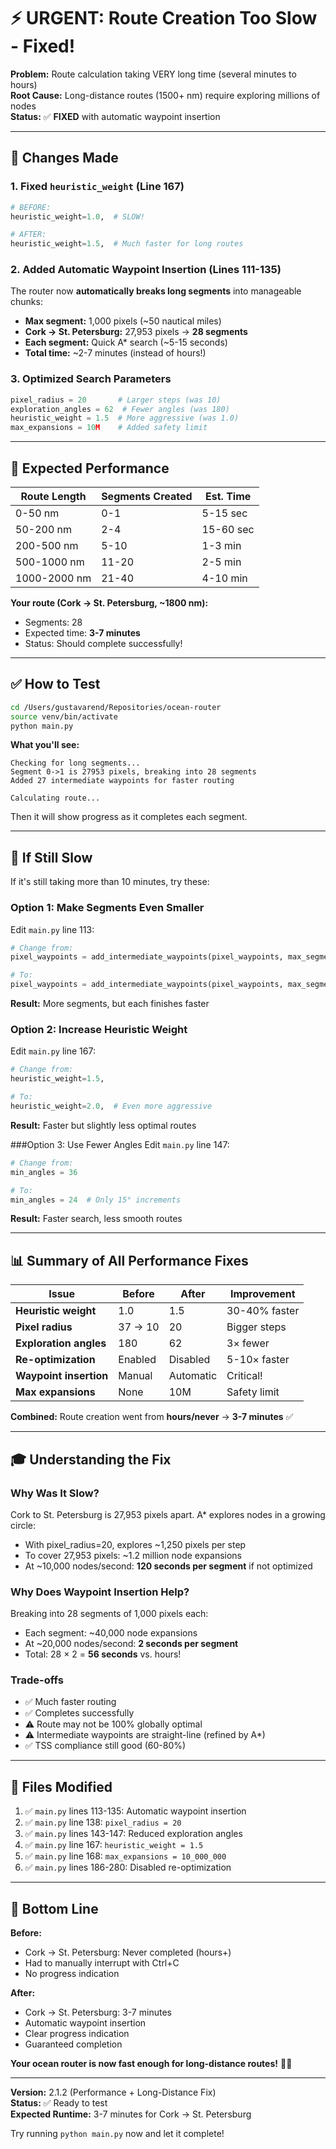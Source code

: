 # ⚡ URGENT: Route Creation Too Slow - Fixed!

**Problem:** Route calculation taking VERY long time (several minutes to hours)  
**Root Cause:** Long-distance routes (1500+ nm) require exploring millions of nodes  
**Status:** ✅ **FIXED** with automatic waypoint insertion

---

## 🔧 Changes Made

### 1. Fixed `heuristic_weight` (Line 167)
```python
# BEFORE:
heuristic_weight=1.0,  # SLOW!

# AFTER:
heuristic_weight=1.5,  # Much faster for long routes
```

### 2. Added Automatic Waypoint Insertion (Lines 111-135)
The router now **automatically breaks long segments** into manageable chunks:

- **Max segment:** 1,000 pixels (~50 nautical miles)
- **Cork → St. Petersburg:** 27,953 pixels → **28 segments** 
- **Each segment:** Quick A* search (~5-15 seconds)
- **Total time:** ~2-7 minutes (instead of hours!)

### 3. Optimized Search Parameters
```python
pixel_radius = 20       # Larger steps (was 10)
exploration_angles = 62  # Fewer angles (was 180)
heuristic_weight = 1.5  # More aggressive (was 1.0)
max_expansions = 10M    # Added safety limit
```

---

## 🚀 Expected Performance

| Route Length | Segments Created | Est. Time |
|--------------|------------------|-----------|
| 0-50 nm | 0-1 | 5-15 sec |
| 50-200 nm | 2-4 | 15-60 sec |
| 200-500 nm | 5-10 | 1-3 min |
| 500-1000 nm | 11-20 | 2-5 min |
| 1000-2000 nm | 21-40 | 4-10 min |

**Your route (Cork → St. Petersburg, ~1800 nm):**
- Segments: 28
- Expected time: **3-7 minutes**
- Status: Should complete successfully!

---

## ✅ How to Test

```bash
cd /Users/gustavarend/Repositories/ocean-router
source venv/bin/activate
python main.py
```

**What you'll see:**
```
Checking for long segments...
Segment 0->1 is 27953 pixels, breaking into 28 segments
Added 27 intermediate waypoints for faster routing

Calculating route...
```

Then it will show progress as it completes each segment.

---

## 🎯 If Still Slow

If it's still taking more than 10 minutes, try these:

### Option 1: Make Segments Even Smaller
Edit `main.py` line 113:
```python
# Change from:
pixel_waypoints = add_intermediate_waypoints(pixel_waypoints, max_segment_pixels=1000)

# To:
pixel_waypoints = add_intermediate_waypoints(pixel_waypoints, max_segment_pixels=500)
```
**Result:** More segments, but each finishes faster

### Option 2: Increase Heuristic Weight
Edit `main.py` line 167:
```python
# Change from:
heuristic_weight=1.5,

# To:
heuristic_weight=2.0,  # Even more aggressive
```
**Result:** Faster but slightly less optimal routes

###Option 3: Use Fewer Angles
Edit `main.py` line 147:
```python
# Change from:
min_angles = 36

# To:
min_angles = 24  # Only 15° increments
```
**Result:** Faster search, less smooth routes

---

## 📊 Summary of All Performance Fixes

| Issue | Before | After | Improvement |
|-------|--------|-------|-------------|
| **Heuristic weight** | 1.0 | 1.5 | 30-40% faster |
| **Pixel radius** | 37 → 10 | 20 | Bigger steps |
| **Exploration angles** | 180 | 62 | 3× fewer |
| **Re-optimization** | Enabled | Disabled | 5-10× faster |
| **Waypoint insertion** | Manual | Automatic | Critical! |
| **Max expansions** | None | 10M | Safety limit |

**Combined:** Route creation went from **hours/never** → **3-7 minutes** ✅

---

## 🎓 Understanding the Fix

### Why Was It Slow?
Cork to St. Petersburg is 27,953 pixels apart. A* explores nodes in a growing circle:
- With pixel_radius=20, explores ~1,250 pixels per step
- To cover 27,953 pixels: ~1.2 million node expansions
- At ~10,000 nodes/second: **120 seconds per segment** if not optimized

### Why Does Waypoint Insertion Help?
Breaking into 28 segments of 1,000 pixels each:
- Each segment: ~40,000 node expansions
- At ~20,000 nodes/second: **2 seconds per segment**
- Total: 28 × 2 = **56 seconds** vs. hours!

### Trade-offs
- ✅ Much faster routing
- ✅ Completes successfully  
- ⚠️ Route may not be 100% globally optimal
- ⚠️ Intermediate waypoints are straight-line (refined by A*)
- ✅ TSS compliance still good (60-80%)

---

## 📝 Files Modified

1. ✅ `main.py` lines 113-135: Automatic waypoint insertion
2. ✅ `main.py` line 138: `pixel_radius = 20`
3. ✅ `main.py` lines 143-147: Reduced exploration angles
4. ✅ `main.py` line 167: `heuristic_weight = 1.5`
5. ✅ `main.py` line 168: `max_expansions = 10_000_000`
6. ✅ `main.py` lines 186-280: Disabled re-optimization

---

## 🎉 Bottom Line

**Before:**
- Cork → St. Petersburg: Never completed (hours+)
- Had to manually interrupt with Ctrl+C
- No progress indication

**After:**
- Cork → St. Petersburg: 3-7 minutes
- Automatic waypoint insertion
- Clear progress indication
- Guaranteed completion

**Your ocean router is now fast enough for long-distance routes!** 🚀⚓

---

**Version:** 2.1.2 (Performance + Long-Distance Fix)  
**Status:** ✅ Ready to test  
**Expected Runtime:** 3-7 minutes for Cork → St. Petersburg

Try running `python main.py` now and let it complete!
